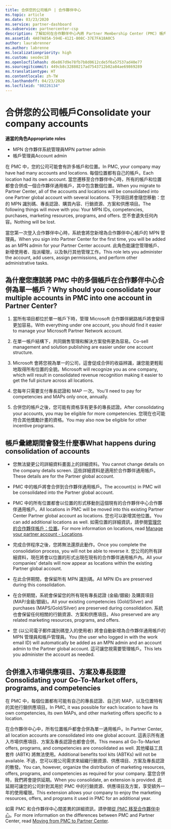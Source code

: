 ```yaml
---
title: 合併您的公司帳戶 | 合作夥伴中心
ms.topic: article
ms.date: 03/23/2020
ms.service: partner-dashboard
ms.subservice: partnercenter-csp
description: 了解如何在合作夥伴中心內將 Partner Membership Center (PMC) 帳戶合併成一個帳戶。 此程序適用於從 PMC 移轉至合作夥伴中心。
ms.assetid: 4A07A85A-594E-4121-808C-37E7FA18A0C5
author: laurabrenner
ms.author: labrenne
ms.localizationpriority: high
ms.custom: seodec18
ms.openlocfilehash: d6e867d9e78fb7b8d0612cde5f6a57537ad40e77
ms.sourcegitcommit: 449cb8c32880217ad7543712b02a84ae69869289
ms.translationtype: HT
ms.contentlocale: zh-TW
ms.lasthandoff: 04/23/2020
ms.locfileid: "80226134"
---
```

# <a name="consolidate-your-company-accounts"></a><span data-ttu-id="8e889-104">合併您的公司帳戶</span><span class="sxs-lookup"><span data-stu-id="8e889-104">Consolidate your company accounts</span></span>

<span data-ttu-id="8e889-105">**適當的角色**</span><span class="sxs-lookup"><span data-stu-id="8e889-105">**Appropriate roles**</span></span>

- <span data-ttu-id="8e889-106">MPN 合作夥伴系統管理員</span><span class="sxs-lookup"><span data-stu-id="8e889-106">MPN partner admin</span></span>
- <span data-ttu-id="8e889-107">帳戶管理員</span><span class="sxs-lookup"><span data-stu-id="8e889-107">Account admin</span></span>

<span data-ttu-id="8e889-108">在 PMC 中，您的公司可能會有許多帳戶和位置。</span><span class="sxs-lookup"><span data-stu-id="8e889-108">In PMC, your company may have had many accounts and locations.</span></span> <span data-ttu-id="8e889-109">每個位置都有自己的帳戶。</span><span class="sxs-lookup"><span data-stu-id="8e889-109">Each location had its own account.</span></span> <span data-ttu-id="8e889-110">當您遷移至合作夥伴中心時，所有的帳戶和位置都會合併成一個合作夥伴通用帳戶，其中包含數個位置。</span><span class="sxs-lookup"><span data-stu-id="8e889-110">When you migrate to Partner Center, all of the accounts and locations will be consolidated into one Partner global account with several locations.</span></span> <span data-ttu-id="8e889-111">下列項目將會隨您移動：您的 MPN 識別碼、專長認證、購買內容、行銷資源、方案和供應項目。</span><span class="sxs-lookup"><span data-stu-id="8e889-111">The following things will move with you: Your MPN IDs, competencies, purchases, marketing resources, programs, and offers.</span></span> <span data-ttu-id="8e889-112">您不會遺失任何內容。</span><span class="sxs-lookup"><span data-stu-id="8e889-112">Nothing will be lost.</span></span>

<span data-ttu-id="8e889-113">當您第一次登入合作夥伴中心時，系統會將您新增為合作夥伴中心帳戶的 MPN 管理員。</span><span class="sxs-lookup"><span data-stu-id="8e889-113">When you sign into Partner Center for the first time, you will be added as an MPN admin for your Partner Center account.</span></span> <span data-ttu-id="8e889-114">此角色能讓您管理帳戶、新增使用者、指派權限，以及執行其他管理工作。</span><span class="sxs-lookup"><span data-stu-id="8e889-114">This role lets you administer the account, add users, assign permissions, and perform other administrative tasks.</span></span>

## <a name="why-should-you-consolidate-your-multiple-accounts-in-pmc-into-one-account-in-partner-center"></a><span data-ttu-id="8e889-115">為什麼您應該將 PMC 中的多個帳戶在合作夥伴中心合併為單一帳戶？</span><span class="sxs-lookup"><span data-stu-id="8e889-115">Why should you consolidate your multiple accounts in PMC into one account in Partner Center?</span></span>

1. <span data-ttu-id="8e889-116">當所有項目都位於單一帳戶下時，管理 Microsoft 合作夥伴網路帳戶將會變得更加容易。</span><span class="sxs-lookup"><span data-stu-id="8e889-116">With everything under one account, you should find it easier to manage your Microsoft Partner Network account.</span></span>

2. <span data-ttu-id="8e889-117">在單一帳戶結構下，共同銷售管理和解決方案發佈更為容易。</span><span class="sxs-lookup"><span data-stu-id="8e889-117">Co-sell management and solution publishing are easier under one account structure.</span></span>

3. <span data-ttu-id="8e889-118">Microsoft 會將您視為單一的公司，這會促成合併的收益辨識，讓您能更輕鬆地取得所有位置的全貌。</span><span class="sxs-lookup"><span data-stu-id="8e889-118">Microsoft will recognize you as one company, which will result in consolidated revenue recognition making it easier to get the full picture across all locations.</span></span>  

4. <span data-ttu-id="8e889-119">您每年只需要支付專長認證和 MAP 一次。</span><span class="sxs-lookup"><span data-stu-id="8e889-119">You'll need to pay for competencies and MAPs only once, annually.</span></span>

5. <span data-ttu-id="8e889-120">合併您的帳戶之後，您可能有資格享有更多的專長認證。</span><span class="sxs-lookup"><span data-stu-id="8e889-120">After consolidating your accounts, you may be eligible for more competencies.</span></span> <span data-ttu-id="8e889-121">您現在也可能符合其他獎勵計畫的資格。</span><span class="sxs-lookup"><span data-stu-id="8e889-121">You may also now be eligible for other incentive programs.</span></span>


## <a name="what-happens-during-consolidation-of-accounts"></a><span data-ttu-id="8e889-122">帳戶彙總期間會發生什麼事</span><span class="sxs-lookup"><span data-stu-id="8e889-122">What happens during consolidation of accounts</span></span>

- <span data-ttu-id="8e889-123">您無法變更公司詳細資料畫面上的詳細資料。</span><span class="sxs-lookup"><span data-stu-id="8e889-123">You cannot change details on the company details screen.</span></span> <span data-ttu-id="8e889-124">這些詳細資料是適用於合作夥伴通用帳戶。</span><span class="sxs-lookup"><span data-stu-id="8e889-124">These details are for the Partner global account.</span></span> 

- <span data-ttu-id="8e889-125">PMC 中的帳戶將會合併到合作夥伴通用帳戶。</span><span class="sxs-lookup"><span data-stu-id="8e889-125">The account(s) in PMC will be consolidated into the Partner global account.</span></span>

- <span data-ttu-id="8e889-126">PMC 中的所有位置都會以位置的形式移動到這個現有的合作夥伴中心合作夥伴通用帳戶。</span><span class="sxs-lookup"><span data-stu-id="8e889-126">All locations in PMC will be moved into this existing Partner Center Partner global account as locations.</span></span> <span data-ttu-id="8e889-127">您也可以新增其他位置。</span><span class="sxs-lookup"><span data-stu-id="8e889-127">You can add additional locations as well.</span></span> <span data-ttu-id="8e889-128">如需位置的詳細資訊，請參閱[管理您的合作夥伴帳戶：位置](manage-locations.md)。</span><span class="sxs-lookup"><span data-stu-id="8e889-128">For more information on locations, read  [Manage your partner account - Locations](manage-locations.md).</span></span>

- <span data-ttu-id="8e889-129">完成合併程序之後，您將無法還原此動作。</span><span class="sxs-lookup"><span data-stu-id="8e889-129">Once you complete the consolidation process, you will not be able to reverse it.</span></span> <span data-ttu-id="8e889-130">您公司的所有詳細資料，現在將會以位置的形式出現在現有的合作夥伴通用帳戶內。</span><span class="sxs-lookup"><span data-stu-id="8e889-130">All your companies' details will now appear as locations within the existing Partner global account.</span></span> 

- <span data-ttu-id="8e889-131">在此合併期間，會保留所有 MPN 識別碼。</span><span class="sxs-lookup"><span data-stu-id="8e889-131">All MPN IDs are preserved during this consolidation.</span></span>

- <span data-ttu-id="8e889-132">在合併期間，系統會保留您的所有現有專長認證 (金級/銀級) 及購買項目 (MAP/金級/銀級)。</span><span class="sxs-lookup"><span data-stu-id="8e889-132">All your existing competencies (Gold/Silver) and purchases (MAPS/Gold/Silver) are preserved during consolidation.</span></span> <span data-ttu-id="8e889-133">系統也會保留任何相關的行銷資源、方案和供應項目。</span><span class="sxs-lookup"><span data-stu-id="8e889-133">Also preserved are any related marketing resources, programs, and offers.</span></span>

- <span data-ttu-id="8e889-134">您 (以公司電子郵件識別碼登入的使用者) 將會自動新增為合作夥伴通用帳戶的 MPN 管理員和帳戶管理員。</span><span class="sxs-lookup"><span data-stu-id="8e889-134">You (the user who logged in with the work email ID) will automatically be added as an MPN admin and an account admin to the Partner global account.</span></span> <span data-ttu-id="8e889-135">這可讓您視需要管理帳戶。</span><span class="sxs-lookup"><span data-stu-id="8e889-135">This lets you administer the account as needed.</span></span>

## <a name="consolidating-your-go-to-market-offers-programs-and-competencies"></a><span data-ttu-id="8e889-136">合併進入市場供應項目、方案及專長認證</span><span class="sxs-lookup"><span data-stu-id="8e889-136">Consolidating your Go-To-Market offers, programs, and competencies</span></span>

<span data-ttu-id="8e889-137">在 PMC 中，每個位置都有可能有自己的專長認證、自己的 MAP，以及位置特有的其他行銷供應項目。</span><span class="sxs-lookup"><span data-stu-id="8e889-137">In PMC, it was possible for each location to have its own competencies, its own MAPs, and other marketing offers specific to a location.</span></span>

<span data-ttu-id="8e889-138">在合作夥伴中心中，所有位置帳戶都會合併為單一通用帳戶。</span><span class="sxs-lookup"><span data-stu-id="8e889-138">In Partner Center, all location accounts are consolidated into one global account.</span></span> <span data-ttu-id="8e889-139">這表示所有進入市場供應項目、方案及專長認證也都會合併。</span><span class="sxs-lookup"><span data-stu-id="8e889-139">This means all Go-To-Market offers, programs, and competencies are consolidated as well.</span></span> <span data-ttu-id="8e889-140">其他權益工具套件 (ABTK) 將無法使用。</span><span class="sxs-lookup"><span data-stu-id="8e889-140">Additional benefits tool kits (ABTKs) will not be available.</span></span> <span data-ttu-id="8e889-141">不過，您可以視公司需求來組織行銷資源、供應項目、方案及專長認證的散發。</span><span class="sxs-lookup"><span data-stu-id="8e889-141">You can, however, organize the distribution of marketing resources, offers, programs, and competencies as required for your company.</span></span> <span data-ttu-id="8e889-142">當您合併時，我們將會提供延期。</span><span class="sxs-lookup"><span data-stu-id="8e889-142">When you consolidate, an extension is provided.</span></span> <span data-ttu-id="8e889-143">此延期可讓您的公司針對其用於 PMC 中的行銷資源、供應項目及方案，享受額外一年的使用權限。</span><span class="sxs-lookup"><span data-stu-id="8e889-143">This extension allows your company to enjoy the marketing resources, offers, and programs it used in PMC for an additional year.</span></span>

<span data-ttu-id="8e889-144">如需 PMC 和合作夥伴中心間差異的詳細資訊，請參閱[從 PMC 移至合作夥伴中心](guide-to-migration.md)。</span><span class="sxs-lookup"><span data-stu-id="8e889-144">For more information on the differences between PMC and Partner Center, read [Moving from PMC to Partner Center](guide-to-migration.md).</span></span>

